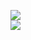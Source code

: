 [![](https://img.shields.io/badge/Made%20With-Github%20Spray-lightgrey.svg?style=for-the-badge&logo=github)](https://github.com/Annihil/github-spray#2306)  
[![](https://i.imgur.com/2DrTn0Z.gif)](https://github.com/Annihil/github-spray)